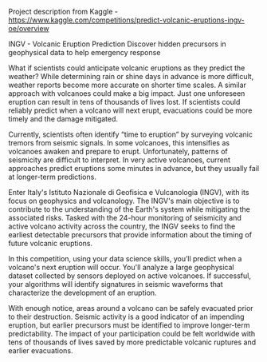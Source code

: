 Project description from Kaggle - https://www.kaggle.com/competitions/predict-volcanic-eruptions-ingv-oe/overview 

INGV - Volcanic Eruption Prediction
Discover hidden precursors in geophysical data to help emergency response

What if scientists could anticipate volcanic eruptions as they predict the weather? While determining rain or shine days in advance is more difficult, weather reports become more accurate on shorter time scales. A similar approach with volcanoes could make a big impact. Just one unforeseen eruption can result in tens of thousands of lives lost. If scientists could reliably predict when a volcano will next erupt, evacuations could be more timely and the damage mitigated.

Currently, scientists often identify “time to eruption” by surveying volcanic tremors from seismic signals. In some volcanoes, this intensifies as volcanoes awaken and prepare to erupt. Unfortunately, patterns of seismicity are difficult to interpret. In very active volcanoes, current approaches predict eruptions some minutes in advance, but they usually fail at longer-term predictions.

Enter Italy's Istituto Nazionale di Geofisica e Vulcanologia (INGV), with its focus on geophysics and volcanology. The INGV's main objective is to contribute to the understanding of the Earth's system while mitigating the associated risks. Tasked with the 24-hour monitoring of seismicity and active volcano activity across the country, the INGV seeks to find the earliest detectable precursors that provide information about the timing of future volcanic eruptions.

In this competition, using your data science skills, you’ll predict when a volcano's next eruption will occur. You'll analyze a large geophysical dataset collected by sensors deployed on active volcanoes. If successful, your algorithms will identify signatures in seismic waveforms that characterize the development of an eruption.

With enough notice, areas around a volcano can be safely evacuated prior to their destruction. Seismic activity is a good indicator of an impending eruption, but earlier precursors must be identified to improve longer-term predictability. The impact of your participation could be felt worldwide with tens of thousands of lives saved by more predictable volcanic ruptures and earlier evacuations.
